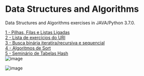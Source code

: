 # Data Structures and Algorithms

Data Structures and Algorithms exercises in JAVA/Python 3.7.0.

[1 - Pilhas, Filas e Listas Ligadas](https://github.com/MurylloEx/Data-Structures-and-Algorithms/tree/master/Exercise_1)
<br>
[2 - Lista de exercícios do URI](https://github.com/MurylloEx/Data-Structures-and-Algorithms/tree/master/Week_1)
<br>
[3 - Busca binária iteratira/recursiva e sequencial](https://github.com/MurylloEx/Data-Structures-and-Algorithms/tree/master/Week_2)
<br>
[4 - Algoritmos de Sort](https://github.com/MurylloEx/Data-Structures-and-Algorithms/tree/master/Week_3)
<br>
[5 - Seminário de Tabelas Hash](https://github.com/MurylloEx/Data-Structures-and-Algorithms/tree/master/hashtable)
<br>
![image](https://user-images.githubusercontent.com/32225687/93008264-23c8c780-f549-11ea-9000-3c4676a63961.png)

![image](https://user-images.githubusercontent.com/32225687/93008264-23c8c780-f549-11ea-9000-3c4676a63961.png)
